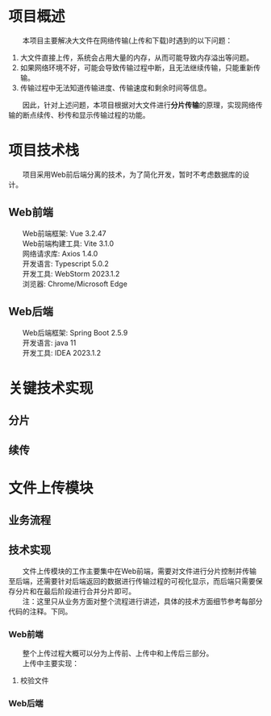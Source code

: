 # 项目概述
&emsp;&emsp;本项目主要解决大文件在网络传输(上传和下载)时遇到的以下问题：   
1. 大文件直接上传，系统会占用大量的内存，从而可能导致内存溢出等问题。
2. 如果网络环境不好，可能会导致传输过程中断，且无法继续传输，只能重新传输。
3. 传输过程中无法知道传输进度、传输速度和剩余时间等信息。  

&emsp;&emsp;因此，针对上述问题，本项目根据对大文件进行**分片传输**的原理，实现网络传输的断点续传、秒传和显示传输过程的功能。   

# 项目技术栈
&emsp;&emsp;项目采用Web前后端分离的技术，为了简化开发，暂时不考虑数据库的设计。   
## Web前端
&emsp;&emsp;Web前端框架: Vue 3.2.47   
&emsp;&emsp;Web前端构建工具: Vite 3.1.0  
&emsp;&emsp;网络请求库: Axios 1.4.0   
&emsp;&emsp;开发语言: Typescript 5.0.2  
&emsp;&emsp;开发工具: WebStorm 2023.1.2    
&emsp;&emsp;浏览器: Chrome/Microsoft Edge
## Web后端
&emsp;&emsp;Web后端框架: Spring Boot 2.5.9  
&emsp;&emsp;开发语言: java 11  
&emsp;&emsp;开发工具: IDEA 2023.1.2

# 关键技术实现
## 分片

## 续传


# 文件上传模块
## 业务流程

## 技术实现
&emsp;&emsp;文件上传模块的工作主要集中在Web前端，需要对文件进行分片控制并传输至后端，还需要针对后端返回的数据进行传输过程的可视化显示，而后端只需要保存分片和在最后阶段进行合并分片即可。  
&emsp;&emsp;注：这里只从业务方面对整个流程进行讲述，具体的技术方面细节参考每部分代码的注释。下同。 
### Web前端
&emsp;&emsp;整个上传过程大概可以分为上传前、上传中和上传后三部分。    
&emsp;&emsp;上传中主要实现：   
1. 校验文件


### Web后端
